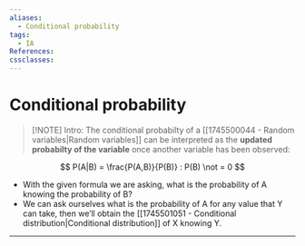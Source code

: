 ```yaml
---
aliases:
  - Conditional probability
tags:
  - IA
References: 
cssclasses:
---
```

# Conditional probability

> [!NOTE] Intro: 
> The conditional probabilty of a [[1745500044 - Random variables|Random variables]] can be interpreted as the **updated probabilty of the variable** once another variable has been observed:

$$
P(A|B) = \frac{P(A,B)}{P(B)} : P(B) \not = 0
$$
+ With the given formula we are asking, what is the probability of A knowing the probability of B?
+ We can ask ourselves what is the probability of A for any value that Y can take, then we’ll obtain the [[1745501051 - Conditional distribution|Conditional distribution]] of X knowing Y. 
***